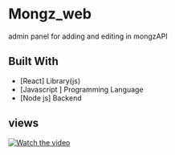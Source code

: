 # Mongz_web

admin panel for adding and editing in mongzAPI

## Built With
 - [React] Library(js) 
 - [Javascript ] Programming Language 
 - [Node js] Backend
 
 
## views 
[![Watch the video](https://img.youtube.com)](https://youtu.be/rFNT_aBZgX0)
